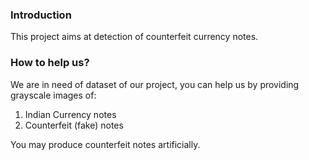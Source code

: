 ### Introduction

This project aims at detection of counterfeit currency notes. 

### How to help us?

We are in need of dataset of our project, you can help us by providing grayscale images of:
1. Indian Currency notes
2. Counterfeit (fake) notes 

You may produce counterfeit notes artificially.
